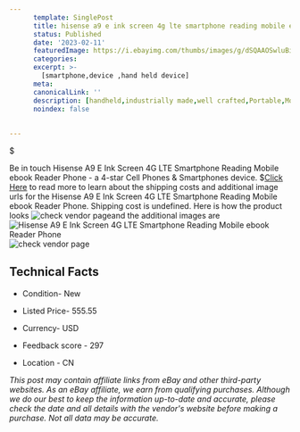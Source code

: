 ```yaml
---
      template: SinglePost
      title: hisense a9 e ink screen 4g lte smartphone reading mobile ebook reader phone
      status: Published
      date: '2023-02-11'
      featuredImage: https://i.ebayimg.com/thumbs/images/g/dSQAAOSwluBipJP~/s-l225.jpg
      categories: 
      excerpt: >-
        [smartphone,device ,hand held device]
      meta:
      canonicalLink: ''
      description: [handheld,industrially made,well crafted,Portable,Mobile,Compact,Convenient,Lightweight,Maneuverable,Man-portable,Miniature,Carriable,Hand-held,Light,Holdable,Transportable,Mobile device,Pocket-sized,On-the-go,Wireless,Cordless,Compact size,Convenient size, smartphone,device ,hand held device]
      noindex: false
      
        
---
```

$

Be in touch Hisense A9 E Ink Screen 4G LTE Smartphone Reading Mobile ebook Reader Phone - a 4-star Cell Phones & Smartphones device.
$[Click Here](https://www.ebay.com/itm/195151194613?hash=item2d6feae9f5%3Ag%3AdSQAAOSwluBipJP%7E&mkevt=1&mkcid=1&mkrid=711-53200-19255-0&campid=%253CePNCampaignId%253E&customid=%253CreferenceId%253E&toolid=10049) to read more to learn about the shipping costs and additional image urls for the Hisense A9 E Ink Screen 4G LTE Smartphone Reading Mobile ebook Reader Phone. Shipping cost is undefined. Here is how the product looks ![check vendor page](https://i.ebayimg.com/thumbs/images/g/dSQAAOSwluBipJP~/s-l225.jpg)and the additional images are![Hisense A9 E Ink Screen 4G LTE Smartphone Reading Mobile ebook Reader Phone](https://i.ebayimg.com/images/g/dSQAAOSwluBipJP~/s-l960.jpg)![check vendor page](https://origin-galleryplus.ebayimg.com/ws/web/195151194613_2_0_1/225x225.jpg,https://origin-galleryplus.ebayimg.com/ws/web/195151194613_3_0_1/225x225.jpg,https://origin-galleryplus.ebayimg.com/ws/web/195151194613_4_0_1/225x225.jpg,https://origin-galleryplus.ebayimg.com/ws/web/195151194613_5_0_1/225x225.jpg,https://origin-galleryplus.ebayimg.com/ws/web/195151194613_6_0_1/225x225.jpg,https://origin-galleryplus.ebayimg.com/ws/web/195151194613_7_0_1/225x225.jpg,https://origin-galleryplus.ebayimg.com/ws/web/195151194613_8_0_1/225x225.jpg,https://origin-galleryplus.ebayimg.com/ws/web/195151194613_9_0_1/225x225.jpg,https://origin-galleryplus.ebayimg.com/ws/web/195151194613_10_0_1/225x225.jpg,https://origin-galleryplus.ebayimg.com/ws/web/195151194613_11_0_1/225x225.jpg,https://origin-galleryplus.ebayimg.com/ws/web/195151194613_12_0_1/225x225.jpg)



 ## Technical Facts 



     
      

 - Condition- New 


      

 - Listed Price- 555.55 


      

 - Currency- USD 


      

 - Feedback score - 297 


      

 - Location - CN 


      
      

 *_This post may contain affiliate links from eBay and other third-party websites. As an eBay affiliate, we earn from qualifying purchases. Although we do our best to keep the information up-to-date and accurate, please check the date and all details with the vendor's website before making a purchase. Not all data may be accurate._*






